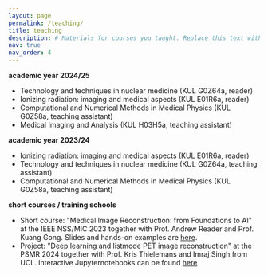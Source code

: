 ```yaml
---
layout: page
permalink: /teaching/
title: teaching
description: # Materials for courses you taught. Replace this text with your description.
nav: true
nav_order: 4
---
```


**academic year 2024/25**

- Technology and techniques in nuclear medicine (KUL G0Z64a, reader)
- Ionizing radiation: imaging and medical aspects (KUL E01R6a, reader)
- Computational and Numerical Methods in Medical Physics (KUL G0Z58a, teaching assistant)
- Medical Imaging and Analysis (KUL H03H5a, teaching assistant)


**academic year 2023/24**

- Ionizing radiation: imaging and medical aspects (KUL E01R6a, reader)
- Technology and techniques in nuclear medicine (KUL G0Z64a, teaching assistant)
- Computational and Numerical Methods in Medical Physics (KUL G0Z58a, teaching assistant)

**short courses / training schools**

- Short course: "Medical Image Reconstruction: from Foundations to AI" at the IEEE NSS/MIC 2023 together with Prof. Andrew Reader and Prof. Kuang Gong. Slides and hands-on examples are [here](https://github.com/gschramm/2023-MIC-ImageRecon-Shortcourse).
- Project: "Deep learning and listmode PET image reconstruction" at the PSMR 2024 together with Prof. Kris Thielemans and Imraj Singh from UCL. Interactive Jupyternotebooks can be found [here](https://github.com/SyneRBI/SIRF-Exercises/tree/master/notebooks/Deep_Learning_listmode_PET)

